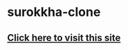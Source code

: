 # surokkha-clone

<h2> <a href="https://sakib-75.github.io/surokkha-clone/"> Click here to visit this site </a> </h2>
